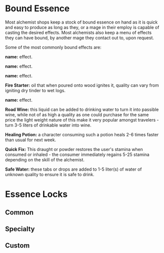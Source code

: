 # Bound Essence
Most alchemist shops keep a stock of bound essence on hand as it is quick and easy to produce as long as they, or a mage in their employ is capable of casting the desired effects. Most alchemists also keep a menu of effects they can have bound, by another mage they contact out to, upon request.

Some of the most commonly bound effects are:

**name:** effect.

**name:** effect.

**name:** effect.

**Fire Starter:** oil that when poured onto wood ignites it, quality can vary from igniting dry tinder to wet logs.

**name:** effect.

**Road Wine:** this liquid can be added to drinking water to turn it into passible wine, while not of as high a quality as one could purchase for the same price the light weight nature of this make it very popular amongst travelers - turn 3-5 liters of drinkable water into wine. 

**Healing Potion:** a character consuming such a potion heals 2-6 times faster than usual for next week.

**Quick Fix:** This draught or powder restores the user's stamina when consumed or inhaled - the consumer immediately regains 5-25 stamina depending on the skill of the alchemist.

**Safe Water:** these tabs or drops are added to 1-5 liter(s) of water of unknown quality to ensure it is safe to drink.


# Essence Locks

## Common


## Specialty


## Custom
